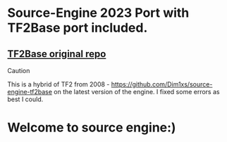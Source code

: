 # Source-Engine 2023 Port with TF2Base port included. 
## [TF2Base original repo](https://github.com/NicknineTheEagle/TF2-Base) 

> [!CAUTION]
> This is a hybrid of TF2 from 2008 - https://github.com/Dim1xs/source-engine-tf2base on the latest version of the engine. 
  I fixed some errors as best I could. 

# Welcome to source engine:)
